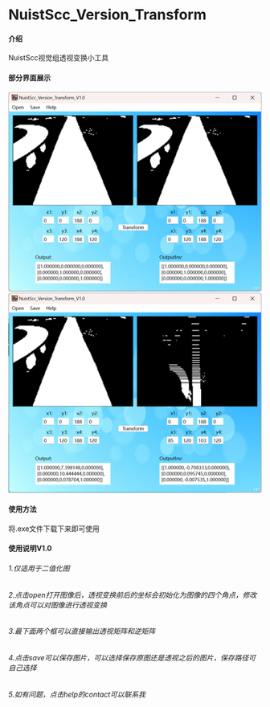 # NuistScc_Version_Transform

#### 介绍
NuistScc视觉组透视变换小工具

#### 部分界面展示
![使用展示](img1.png)![改变四个角点可查看效果，获取透视矩阵](img2.png)

#### 使用方法
将.exe文件下载下来即可使用

#### 使用说明V1.0
###### 1.仅适用于二值化图
###### 2.点击open打开图像后，透视变换前后的坐标会初始化为图像的四个角点，修改该角点可以对图像进行透视变换
###### 3.最下面两个框可以直接输出透视矩阵和逆矩阵
###### 4.点击save可以保存图片，可以选择保存原图还是透视之后的图片，保存路径可自己选择
###### 5.如有问题，点击help的contact可以联系我
